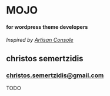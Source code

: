 # MOJO
#### for wordpress theme developers
*Inspired by [Artisan Console](https://laravel.com/docs/10.x/artisan#command-structure)*

## christos semertzidis
### <christos.semertzidis@gmail.com>

TODO